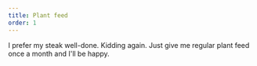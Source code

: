 ```yaml
---
title: Plant feed
order: 1
---
```



I prefer my steak well-done. Kidding again. Just give me regular plant feed once a month and I'll be happy.
